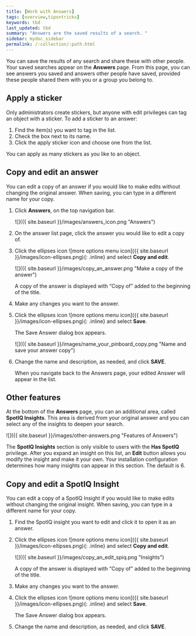```yaml
---
title: [Work with Answers]
tags: [overview,tipsntricks]
keywords: tbd
last_updated: tbd
summary: "Answers are the saved results of a search. "
sidebar: mydoc_sidebar
permalink: /:collection/:path.html
---
```

You can save the results of any search and share these with other people. Your saved searches appear on the **Answers** page. From this page, you can see answers you saved and answers other people have saved, provided these people shared them with you or a group you belong to.

## Apply a sticker

Only administrators create stickers, but anyone with edit privileges can tag an object with a sticker. To add a sticker to an answer:

1. Find the item(s) you want to tag in the list.
2. Check the box next to its name.
3. Click the apply sticker icon and choose one from the list.

You can apply as many stickers as you like to an object.

## Copy and edit an answer

You can edit a copy of an answer if you would like to make edits without changing the original answer. When saving, you can type in a different name for your copy.

1. Click **Answers**, on the top navigation bar.

     ![]({{ site.baseurl }}/images/answers_icon.png "Answers")

2. On the answer list page, click the answer you would like to edit a copy of.
3. Click the ellipses icon ![more options menu icon]({{ site.baseurl }}/images/icon-ellipses.png){: .inline} and select **Copy and edit**.

     ![]({{ site.baseurl }}/images/copy_an_answer.png "Make a copy of the answer")

   A copy of the answer is displayed with “Copy of” added to the beginning of the title.

4. Make any changes you want to the answer.

5. Click the ellipses icon ![more options menu icon]({{ site.baseurl }}/images/icon-ellipses.png){: .inline} and select **Save**.

   The Save Answer dialog box appears.

     ![]({{ site.baseurl }}/images/name_your_pinboard_copy.png "Name and save your answer copy")

6. Change the name and description, as needed, and click **SAVE**.

   When you navigate back to the Answers page, your edited Answer will appear in the list.

## Other features

At the bottom of the **Answers** page, you can an additional area, called
**SpotIQ Insights**. This area is derived from your
original answer and you can select any of the insights to deepen your search.

![]({{ site.baseurl }}/images/other-answers.png "Features of Answers")

The **SpotIQ Insights** section is only visible to users with the **Has SpotIQ**
privilege. After you expand an insight on this list, an **Edit** button allows
you modify the insight and make it your own. Your installation configuration
determines how many insights can appear in this section. The default is 6.

## Copy and edit a SpotIQ Insight

You can edit a copy of a SpotIQ Insight if you would like to make edits without changing the original insight. When saving, you can type in a different name for your copy.

1. Find the SpotIQ insight you want to edit and click it to open it as an answer.

2. Click the ellipses icon ![more options menu icon]({{ site.baseurl }}/images/icon-ellipses.png){: .inline} and select **Copy and edit**.

    ![]({{ site.baseurl }}/images/copy_an_edit_spiq.png "Insights")

   A copy of the answer is displayed with “Copy of” added to the beginning of the title.

3. Make any changes you want to the answer.

4. Click the ellipses icon ![more options menu icon]({{ site.baseurl }}/images/icon-ellipses.png){: .inline} and select **Save**.

   The Save Answer dialog box appears.

5. Change the name and description, as needed, and click **SAVE**.
